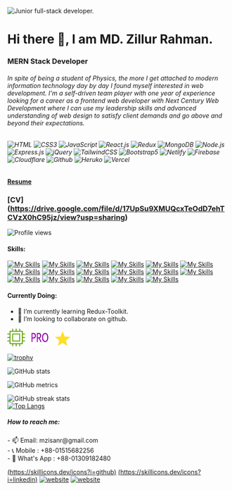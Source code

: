 ![Junior full-stack developer.](https://media-exp1.licdn.com/dms/image/C4D16AQHN8oOXIAAzHg/profile-displaybackgroundimage-shrink_350_1400/0/1654709162111?e=1668038400&v=beta&t=zmpsv5oMBuCi7Y2ki6ff5UdOF3lk8TgdvjuUGT0ByuM)

<h1>Hi there 👋, I am MD. Zillur Rahman.</h1>
<h3> MERN Stack Developer</h3>

<h6>In spite of being a student of Physics, the more I get attached to modern information technology day by day
I found myself interested in web development. I'm a self-driven team player with one year of experience
looking for a career as a frontend web developer with Next Century Web Development where I can use my
leadership skills and advanced understanding of web design to satisfy client demands and go above and
beyond their expectations.<h6>

![HTML](https://img.shields.io/badge/HTML5-E34F26?style=flat-square&logo=html5&logoColor=white)
![CSS3](https://img.shields.io/badge/CSS3-1572B6?style=flat-square&logo=css3&logoColor=white)
![JavaScript](https://img.shields.io/badge/JavaScript-F7DF1E?style=flat-square&logo=javascript&logoColor=black)
![React.js](https://img.shields.io/badge/React.js-0081CB?style=flat-square&logo=react&logoColor=61DAFB)
![Redux](https://img.shields.io/badge/REDUX-E34F26?style=flat-square&logo=redux&logoColor=white)
![MongoDB](https://img.shields.io/badge/MongoDB-E34F26?style=flat-square&logo=mongodb&logoColor=green)
![Node.js](https://img.shields.io/badge/Node.js-43853D?style=flat-square&logo=node.js&logoColor=white)
![Express.js](https://img.shields.io/badge/Express.JS-E34F26?style=flat-square&logo=express&logoColor=black)
![jQuery](https://img.shields.io/badge/jQuery-0769AD?style=flat-square&logo=jquery&logoColor=white)
![TailwindCSS](https://img.shields.io/badge/Tailwind_CSS-38B2AC?style=flat-square&logo=tailwind-css&logoColor=white)
![Bootstrap5](https://img.shields.io/badge/Bootstrap5-563D7C?style=flat-square&logo=bootstrap&logoColor=white)
![Netlify](https://img.shields.io/badge/Netlify-00C7B7?style=flat-square&logo=netlify&logoColor=white)
![Firebase](https://img.shields.io/badge/Firebase-E34F26?style=flat-square&logo=firebase&logoColor=white)
![Cloudflare](https://img.shields.io/badge/Cloudflare-F38020?style=flat-square&logo=Cloudflare&logoColor=white)
![Github](https://img.shields.io/badge/Github-E34F26?style=flat-square&logo=github&logoColor=black)
![Heruko](https://img.shields.io/badge/Heroku-E34F26?style=flat-square&logo=heroku&logoColor=white)
![Vercel](https://img.shields.io/badge/Vercel-E34F26?style=flat-square&logo=vercel&logoColor=black)



#### [Resume](https://drive.google.com/file/d/1RptOxgcmuNQuasOaL4pXzON1jA4Y0ZPe/view?usp=sharing)
### [CV] (https://drive.google.com/file/d/17UpSu9XMUQcxTeOdD7ehTCVzX0hC95jz/view?usp=sharing)

![Profile views](https://gpvc.arturio.dev/MdZillurRahman)  

#### Skills:
[![My Skills](https://skillicons.dev/icons?i=js)](https://skillicons.dev)
[![My Skills](https://skillicons.dev/icons?i=html)](https://skillicons.dev)
[![My Skills](https://skillicons.dev/icons?i=css)](https://skillicons.dev)
[![My Skills](https://skillicons.dev/icons?i=bootstrap)](https://skillicons.dev)
[![My Skills](https://skillicons.dev/icons?i=tailwind)](https://skillicons.dev)
[![My Skills](https://skillicons.dev/icons?i=react)](https://skillicons.dev)
[![My Skills](https://skillicons.dev/icons?i=redux)](https://skillicons.dev)
[![My Skills](https://skillicons.dev/icons?i=firebase)](https://skillicons.dev)
[![My Skills](https://skillicons.dev/icons?i=nodejs)](https://skillicons.dev)
[![My Skills](https://skillicons.dev/icons?i=express)](https://skillicons.dev)
[![My Skills](https://skillicons.dev/icons?i=heroku)](https://skillicons.dev)
[![My Skills](https://skillicons.dev/icons?i=mongodb)](https://skillicons.dev)
[![My Skills](https://skillicons.dev/icons?i=netlify)](https://skillicons.dev)
[![My Skills](https://skillicons.dev/icons?i=vercel)](https://skillicons.dev)
[![My Skills](https://skillicons.dev/icons?i=css)](https://skillicons.dev)
[![My Skills](https://skillicons.dev/icons?i=figma&theme=light)](https://skillicons.dev)
[![My Skills](https://skillicons.dev/icons?i=github)](https://skillicons.dev)


<!-- Skills:  / CSS3 / Bootstrap / Tailwind CSS / REACT JS / JS / Redux / Redux-toolkit / Firebase / NodeJS / Express JS / MongoDB -->


#### Currently Doing:

- 🌱 I’m currently learning Redux-Toolkit. 
- 👯 I’m looking to collaborate on github. 




<a href='https://docs.github.com/en/developers'><img src='https://raw.githubusercontent.com/acervenky/animated-github-badges/master/assets/devbadge.gif' width='40' height='40'></a> <a href='https://github.com/pricing'><img src='https://raw.githubusercontent.com/acervenky/animated-github-badges/master/assets/pro.gif' width='40' height='40'></a> <a href='https://stars.github.com/'><img src='https://raw.githubusercontent.com/acervenky/animated-github-badges/master/assets/starbadge.gif' width='35' height='35'></a> 


[![trophy](https://github-profile-trophy.vercel.app/?username=MdZillurRahman)](https://github.com/ryo-ma/github-profile-trophy)


<!-- [![Top Langs](https://github-readme-stats.vercel.app/api/top-langs/?username=)](https://github.com/anuraghazra/github-readme-stats) -->

<!-- ![GitHub stats](https://github-readme-stats.vercel.app/api?username=MdZillurRahman&show_icons=true&theme=radical) -->

![GitHub stats](https://github-readme-stats.vercel.app/api?username=MdZillurRahman&show_icons=true)  

<!-- ![GitHub Activity Graph](https://activity-graph.herokuapp.com/graph?username=MdZillurRahman)   -->

![GitHub metrics](https://metrics.lecoq.io/MdZillurRahman)  

![GitHub streak stats](https://github-readme-streak-stats.herokuapp.com/?user=MdZillurRahman)  
[![Top Langs](https://github-readme-stats.vercel.app/api/top-langs/?username=MdZillurRahman&layout=compact)](https://github.com/anuraghazra/github-readme-stats)

<h5>How to reach me:</h5>
- 📫 Email: mzisanr@gmail.com  </br> 
- 📞 Mobile : +88-01515682256 </br>
- 📲 What's App : +88-01309182480 </br>



[(https://skillicons.dev/icons?i=github)](https://www.linkedin.com/in/md-zillur-rahman-2042291ab/)
[(https://skillicons.dev/icons?i=linkedin)](https://www.linkedin.com/in/md-zillur-rahman-2042291ab/)
[<img src='https://cdn.jsdelivr.net/npm/simple-icons@3.0.1/icons/facebook.svg' alt='website' height='40'>]([https://zillurportfolio.netlify.app/](https://www.facebook.com/profile.php?id=100010465036529))  
[<img src='https://cdn.jsdelivr.net/npm/simple-icons@3.0.1/icons/icloud.svg' alt='website' height='40'>](https://zillurportfolio.netlify.app/)  



